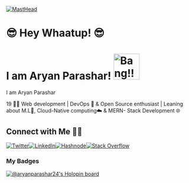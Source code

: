 [![MastHead](https://cdn.discordapp.com/attachments/997271689769529394/1086285191946969088/Aryan_557_a_cool_tech_developer_with_a_apple_ipad_in_his_hand_i_a3187628-0ff1-4171-89dc-c78ca60b30cd.png)](https://linkfree.io/AryanParashar24)

# 😎 Hey Whaatup! 😎 
# I am Aryan Parashar! <img src="https://media.giphy.com/media/VFB3cJJne7b5m/giphy.gif" alt="Bang!!" width="70" />

I am Aryan Parashar 

19 🧑‍💻 Web development | DevOps 🥑 & Open Source  enthusiast | Leaning about M.L🤖, Cloud-Native computing☁️ & MERN- Stack Development 🌐

## Connect with Me 🤝🏻

[![Twitter](https://img.shields.io/badge/-Twitter-1DA1F2?style=for-the-badge&logo=Twitter&logoColor=white)](https://twitter.com/Aryan2407)[![LinkedIn](https://img.shields.io/badge/-LinkedIn-0077B5?style=for-the-badge&logo=LinkedIn&logoColor=white)](https://www.linkedin.com/in/aryan-parashar-6089331a9/)[![Hashnode](https://img.shields.io/badge/-Hashnode-2962FF?style=for-the-badge&logo=Hashnode&logoColor=white)](https://codechill.hashnode.dev/)[![Stack Overflow](https://img.shields.io/badge/-Stack%20Overflow-FE7A16?style=for-the-badge&logo=Stack%20Overflow&logoColor=white)](https://stackoverflow.com/users/21413031/aryan-parashar)

### My Badges

[![@aryanparashar24's Holopin board](https://www.holopin.io/@aryanparashar24#)](https://www.holopin.io/@aryanparashar24#badges)
